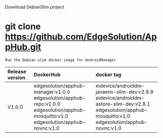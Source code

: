 Download DebianSlim project

# git clone https://github.com/EdgeSolution/AppHub.git

`Run the Debian slim docker image for AndroidManager`

| Release version  | DockerHub |    docker tag    |
| :------------------- | :-------------- | :----------|
|     V1.0.0         | edgesolution/apphub-manager:v1.0.0<br />edgesolution/apphub-repo:v1.0.0<br />edgesolution/apphub-mosquitto:v1.0<br />edgesolution/apphub-novnc:v1.0 | eidevice/androiddm-javaenv-slim-dev:v2.8.9 <br />eidevice/androiddm-astore-slim-dev:v2.8.1<br />edgesolution/apphub-mosquitto:v1.0<br />edgesolution/apphub-novnc:v1.0<br /> |
